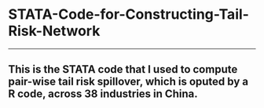 # STATA-Code-for-Constructing-Tail-Risk-Network
---
## This is the STATA code that I used to compute pair-wise tail risk spillover, which is oputed by a R code, across 38 industries in China.

